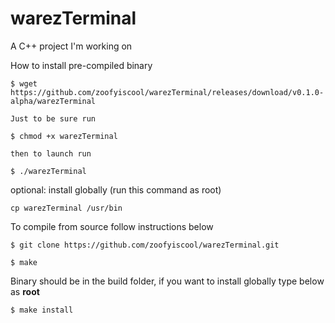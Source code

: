 # warezTerminal
A C++ project I'm working on

How to install pre-compiled binary

```
$ wget https://github.com/zoofyiscool/warezTerminal/releases/download/v0.1.0-alpha/warezTerminal

Just to be sure run

$ chmod +x warezTerminal

then to launch run

$ ./warezTerminal
```

optional: install globally (run this command as root)
```
cp warezTerminal /usr/bin
```

To compile from source follow instructions below
```
$ git clone https://github.com/zoofyiscool/warezTerminal.git

$ make
```
Binary should be in the build folder, if you want to install globally type below as **root**
```
$ make install
```
